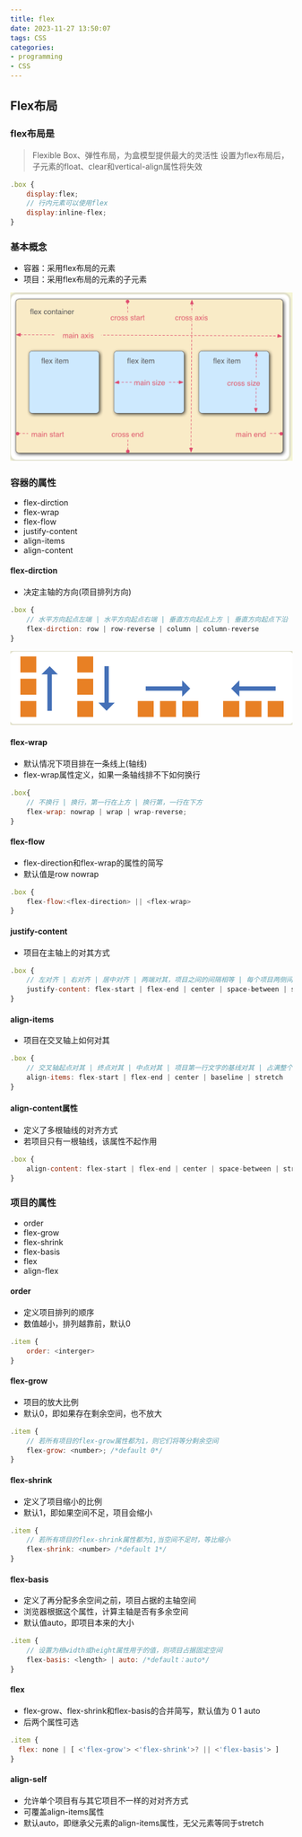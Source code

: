 ```yaml
---
title: flex
date: 2023-11-27 13:50:07
tags: CSS
categories:
- programming
- CSS
---
```


## Flex布局
### flex布局是
> Flexible Box、弹性布局，为盒模型提供最大的灵活性
> 设置为flex布局后，子元素的float、clear和vertical-align属性将失效

```js
.box {
	display:flex;
	// 行内元素可以使用flex
	display:inline-flex;
}
```

### 基本概念
- 容器：采用flex布局的元素
- 项目：采用flex布局的元素的子元素

![image-20230921134646539](https://raw.githubusercontent.com/tkqi/myMarkdownPicture/main/img/202309211346582.png)

### 容器的属性
- flex-dirction
- flex-wrap
- flex-flow
- justify-content
- align-items
- align-content

#### flex-dirction
- 决定主轴的方向(项目排列方向)
```js
.box {
	// 水平方向起点左端 | 水平方向起点右端 | 垂直方向起点上方 | 垂直方向起点下沿
	flex-dirction: row | row-reverse | column | column-reverse
}
```

![image-20230921135050409](https://raw.githubusercontent.com/tkqi/myMarkdownPicture/main/img/202309211351519.png)

#### flex-wrap
- 默认情况下项目排在一条线上(轴线)
- flex-wrap属性定义，如果一条轴线排不下如何换行
```js
.box{
	// 不换行 | 换行，第一行在上方 | 换行第，一行在下方
	flex-wrap: nowrap | wrap | wrap-reverse;
}

```

#### flex-flow
- flex-direction和flex-wrap的属性的简写
- 默认值是row nowrap
```js
.box {
	flex-flow:<flex-direction> || <flex-wrap>
}
```

#### justify-content
- 项目在主轴上的对其方式
```js
.box {
	// 左对齐 | 右对齐 | 居中对齐 | 两端对其，项目之间的间隔相等 | 每个项目两侧间隔相等
	justify-content: flex-start | flex-end | center | space-between | space-around
}
```

#### align-items
- 项目在交叉轴上如何对其
```js
.box {
	// 交叉轴起点对其 | 终点对其 | 中点对其 | 项目第一行文字的基线对其 | 占满整个容器的高度(默认)
	align-items: flex-start | flex-end | center | baseline | stretch
}
```

#### align-content属性
- 定义了多根轴线的对齐方式
- 若项目只有一根轴线，该属性不起作用
```js
.box {
	align-content: flex-start | flex-end | center | space-between | stretch
}
```

### 项目的属性
- order
- flex-grow
- flex-shrink
- flex-basis
- flex
- align-flex

#### order
- 定义项目排列的顺序
- 数值越小，排列越靠前，默认0
```js
.item {
	order: <interger>
}
```

#### flex-grow
- 项目的放大比例
- 默认0，即如果存在剩余空间，也不放大
```js
.item {
	// 若所有项目的flex-grow属性都为1，则它们将等分剩余空间
	flex-grow: <number>; /*default 0*/
}
```

#### flex-shrink
- 定义了项目缩小的比例
- 默认1，即如果空间不足，项目会缩小
```js
.item {
	// 若所有项目的flex-shrink属性都为1,当空间不足时，等比缩小
	flex-shrink: <number> /*default 1*/
}
```

#### flex-basis
- 定义了再分配多余空间之前，项目占据的主轴空间
- 浏览器根据这个属性，计算主轴是否有多余空间
- 默认值auto，即项目本来的大小
```js
.item {
	// 设置为根width或height属性用于的值，则项目占据固定空间
	flex-basis: <length> | auto: /*default：auto*/
}
```

#### flex
- flex-grow、flex-shrink和flex-basis的合并简写，默认值为 0 1 auto
- 后两个属性可选
```js
.item {
  flex: none | [ <'flex-grow'> <'flex-shrink'>? || <'flex-basis'> ]
}
```

#### align-self
- 允许单个项目有与其它项目不一样的对对齐方式
- 可覆盖align-items属性
- 默认auto，即继承父元素的align-items属性，无父元素等同于stretch
